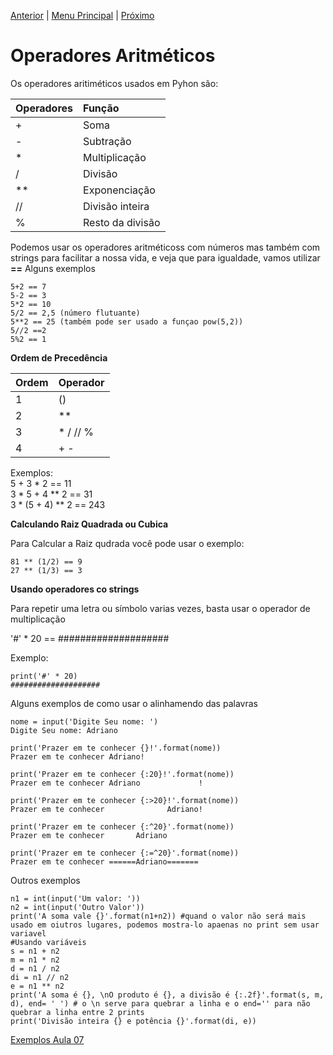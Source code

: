 [Anterior](Aula06.md) | [Menu Principal](/README.md/) | [Próximo](Aula08.md)

# Operadores Aritméticos  

Os operadores aritiméticos usados em Pyhon são:  

|Operadores|Função|
|-|:-|
|+|Soma|
|-|Subtração|
|*|Multiplicação|
|/|Divisão|
|**|Exponenciação|
|//|Divisão inteira|
|%|Resto da divisão|

Podemos usar os operadores aritméticoss com números mas também com strings para facilitar a nossa vida, e veja que para igualdade, vamos utilizar **==**
Alguns exemplos
```
5+2 == 7
5-2 == 3
5*2 == 10
5/2 == 2,5 (número flutuante)
5**2 == 25 (também pode ser usado a funçao pow(5,2))
5//2 ==2
5%2 == 1
```
**Ordem de Precedência**  

|Ordem|Operador|
|--|--|
|1|()|
|2|**|
|3|* / // %|
|4|+ -|

Exemplos:  
5 + 3 * 2 == 11  
3 * 5 + 4 ** 2 == 31  
3 * (5 + 4) ** 2 == 243   

**Calculando Raiz Quadrada ou Cubica**  

Para Calcular a Raiz qudrada você pode usar o exemplo:  
```
81 ** (1/2) == 9
27 ** (1/3) == 3
```
**Usando operadores co strings**

Para repetir uma letra ou símbolo varias vezes, basta usar o operador de multiplicação  

'#' * 20 == ####################  

Exemplo:  
```
print('#' * 20)
####################
```
Alguns exemplos de como usar o alinhamendo das palavras
```
nome = input('Digite Seu nome: ')
Digite Seu nome: Adriano

print('Prazer em te conhecer {}!'.format(nome))
Prazer em te conhecer Adriano!

print('Prazer em te conhecer {:20}!'.format(nome))
Prazer em te conhecer Adriano             !

print('Prazer em te conhecer {:>20}!'.format(nome))
Prazer em te conhecer              Adriano!

print('Prazer em te conhecer {:^20}'.format(nome))
Prazer em te conhecer       Adriano       

print('Prazer em te conhecer {:=^20}'.format(nome))
Prazer em te conhecer ======Adriano=======

```
Outros exemplos
```
n1 = int(input('Um valor: ')) 
n2 = int(input('Outro Valor'))
print('A soma vale {}'.format(n1+n2)) #quand o valor não será mais usado em oiutros lugares, podemos mostra-lo apaenas no print sem usar variavel
#Usando variáveis
s = n1 + n2
m = n1 * n2
d = n1 / n2
di = n1 // n2
e = n1 ** n2
print('A soma é {}, \nO produto é {}, a divisão é {:.2f}'.format(s, m, d), end= ' ') # o \n serve para quebrar a linha e o end='' para não quebrar a linha entre 2 prints
print('Divisão inteira {} e potência {}'.format(di, e))
```
 
[Exemplos Aula 07](Aula07.py)